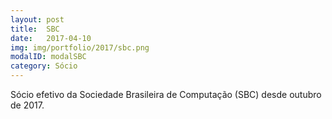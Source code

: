 ```yaml
---
layout: post
title:  SBC
date:   2017-04-10
img: img/portfolio/2017/sbc.png
modalID: modalSBC
category: Sócio
---
```

Sócio efetivo da Sociedade Brasileira de Computação (SBC) desde outubro de 2017.
